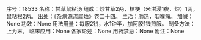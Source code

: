 序号：18533
名称：甘草鼠粘汤
组成：炒甘草2两，桔梗（米泔浸1夜，炒）1两，鼠粘根2两。
出处：《杂病源流犀烛》卷二十四。
主治：肺热，咽喉痛。
加减：None
功效：None
用法用量：每服2钱，水1钟半，加阿胶1钱煎服。
制备方法：上为末。
临床应用：None
各家论述：None
用药禁忌：None
附注：None
